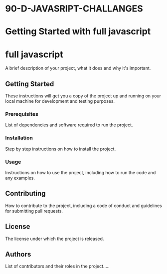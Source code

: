# 90-D-JAVASRIPT-CHALLANGES
# Getting Started with full javascript 

# full javascript 
A brief description of your project, what it does and why it's important.

## Getting Started
These instructions will get you a copy of the project up and running on your local machine for development and testing purposes.

### Prerequisites
List of dependencies and software required to run the project.

### Installation
Step by step instructions on how to install the project.

### Usage
Instructions on how to use the project, including how to run the code and any examples.

## Contributing
How to contribute to the project, including a code of conduct and guidelines for submitting pull requests.

## License
The license under which the project is released.

## Authors
List of contributors and their roles in the project.....

